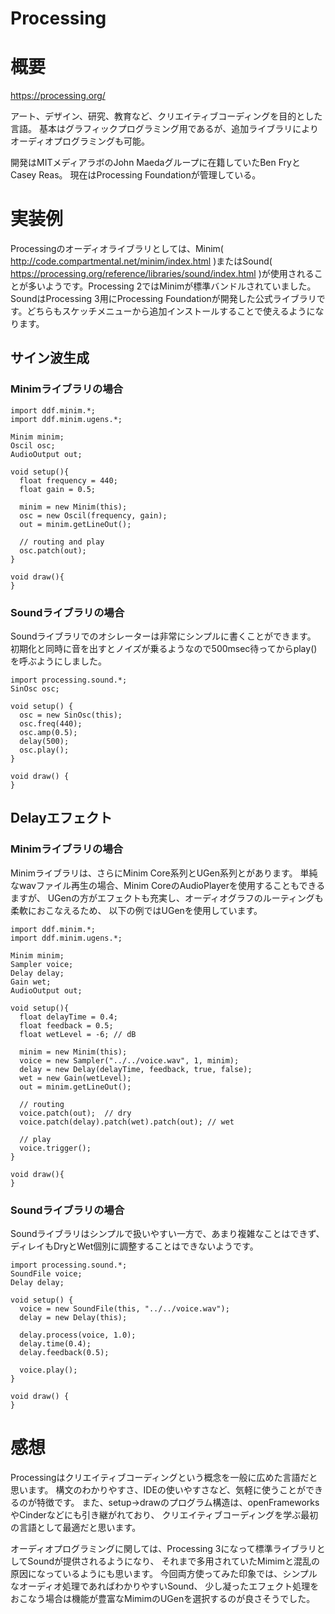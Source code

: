 Processing
===

# 概要

https://processing.org/

アート、デザイン、研究、教育など、クリエイティブコーディングを目的とした言語。
基本はグラフィックプログラミング用であるが、追加ライブラリによりオーディオプログラミングも可能。

開発はMITメディアラボのJohn Maedaグループに在籍していたBen FryとCasey Reas。
現在はProcessing Foundationが管理している。

# 実装例

Processingのオーディオライブラリとしては、Minim( http://code.compartmental.net/minim/index.html )またはSound( https://processing.org/reference/libraries/sound/index.html )が使用されることが多いようです。Processing 2ではMinimが標準バンドルされていました。SoundはProcessing 3用にProcessing Foundationが開発した公式ライブラリです。どちらもスケッチメニューから追加インストールすることで使えるようになります。

## サイン波生成

### Minimライブラリの場合

```Processing
import ddf.minim.*;
import ddf.minim.ugens.*;

Minim minim;
Oscil osc;
AudioOutput out;

void setup(){
  float frequency = 440;
  float gain = 0.5;

  minim = new Minim(this);
  osc = new Oscil(frequency, gain);
  out = minim.getLineOut();

  // routing and play
  osc.patch(out);
}

void draw(){
}
```

### Soundライブラリの場合

Soundライブラリでのオシレーターは非常にシンプルに書くことができます。
初期化と同時に音を出すとノイズが乗るようなので500msec待ってからplay()を呼ぶようにしました。

```Processing
import processing.sound.*;
SinOsc osc;

void setup() {
  osc = new SinOsc(this);
  osc.freq(440);
  osc.amp(0.5);
  delay(500);
  osc.play();
}

void draw() {
}
```

## Delayエフェクト

### Minimライブラリの場合

Minimライブラリは、さらにMinim Core系列とUGen系列とがあります。
単純なwavファイル再生の場合、Minim CoreのAudioPlayerを使用することもできるますが、
UGenの方がエフェクトも充実し、オーディオグラフのルーティングも柔軟におこなえるため、
以下の例ではUGenを使用しています。

```Processing
import ddf.minim.*;
import ddf.minim.ugens.*;

Minim minim;
Sampler voice;
Delay delay;
Gain wet;
AudioOutput out;

void setup(){
  float delayTime = 0.4;
  float feedback = 0.5;
  float wetLevel = -6; // dB

  minim = new Minim(this);
  voice = new Sampler("../../voice.wav", 1, minim);
  delay = new Delay(delayTime, feedback, true, false);
  wet = new Gain(wetLevel);
  out = minim.getLineOut();

  // routing
  voice.patch(out);  // dry
  voice.patch(delay).patch(wet).patch(out); // wet

  // play 
  voice.trigger();
}

void draw(){
}
```

### Soundライブラリの場合

Soundライブラリはシンプルで扱いやすい一方で、あまり複雑なことはできず、ディレイもDryとWet個別に調整することはできないようです。

```Processing
import processing.sound.*;
SoundFile voice;
Delay delay;

void setup() {
  voice = new SoundFile(this, "../../voice.wav");
  delay = new Delay(this);
  
  delay.process(voice, 1.0);
  delay.time(0.4);
  delay.feedback(0.5);

  voice.play();
}      

void draw() {
}
```

# 感想

Processingはクリエイティブコーディングという概念を一般に広めた言語だと思います。
構文のわかりやすさ、IDEの使いやすさなど、気軽に使うことができるのが特徴です。
また、setup→drawのプログラム構造は、openFrameworksやCinderなどにも引き継がれており、
クリエイティブコーディングを学ぶ最初の言語として最適だと思います。

オーディオプログラミングに関しては、Processing 3になって標準ライブラリとしてSoundが提供されるようになり、
それまで多用されていたMimimと混乱の原因になっているようにも思います。
今回両方使ってみた印象では、シンプルなオーディオ処理であればわかりやすいSound、
少し凝ったエフェクト処理をおこなう場合は機能が豊富なMimimのUGenを選択するのが良さそうでした。

